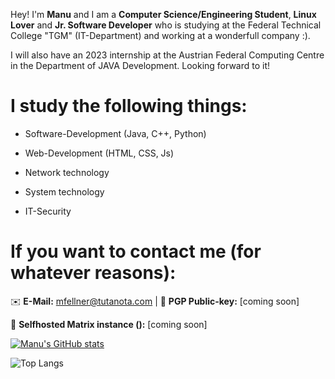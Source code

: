 Hey! I'm **Manu** and I am a **Computer Science/Engineering Student**, **Linux Lover** and **Jr. Software Developer** who is studying at the Federal Technical College "TGM" (IT-Department) and working at a wonderfull company :).

I will also have an 2023 internship at the Austrian Federal Computing Centre in the Department of JAVA Development. Looking forward to it!

# I study the following things:

- Software-Development (Java, C++, Python) 

- Web-Development (HTML, CSS, Js)

- Network technology

- System technology

- IT-Security



# If you want to contact me (for whatever reasons):


✉️ **E-Mail:** mfellner@tutanota.com | 🔑 **PGP Public-key:** [coming soon]

💚 **Selfhosted Matrix instance ():** [coming soon]


[![Manu's GitHub stats](https://github-readme-stats.vercel.app/api?username=MfellnerDev)](https://github.com/MfellnerDev/github-readme-stats)

![Top Langs](https://github-readme-stats-git-masterrstaa-rickstaa.vercel.app/api/top-langs/?username=MfellnerDev)

